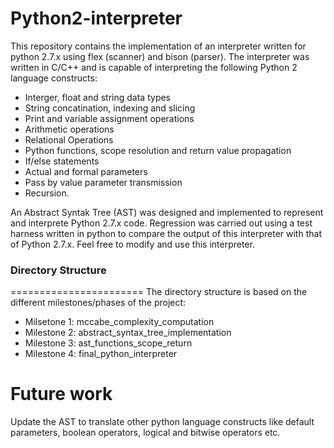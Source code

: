 # Python2-interpreter
This repository contains the implementation of an interpreter written for python 2.7.x using flex (scanner) and bison (parser). The interpreter was written in C/C++ and is capable of interpreting the following Python 2 language constructs:
- Interger, float and string data types
- String concatination, indexing and slicing
- Print and variable assignment operations
- Arithmetic operations
- Relational Operations 
- Python functions, scope resolution and return value propagation
- If/else statements
- Actual and formal parameters
- Pass by value parameter transmission
- Recursion.

An Abstract Syntak Tree (AST) was designed and implemented to represent and interprete Python 2.7.x code. Regression was carried out using a test harness written in python to compare the output of this interpreter with that of Python 2.7.x. Feel free to modify and use this interpreter.

### Directory Structure
=======================
The directory structure is based on the different milestones/phases of the project:
- Milsetone 1: mccabe_complexity_computation
- Milestone 2: abstract_syntax_tree_implementation
- Milestone 3: ast_functions_scope_return
- Milestone 4: final_python_interpreter

Future work
===========
Update the AST to translate other python language constructs like default parameters, boolean operators, logical and bitwise operators etc.



